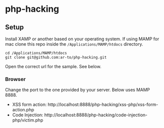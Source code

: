 # php-hacking

## Setup

Install XAMP or another based on your operating system. If using MAMP for mac clone this repo inside the `/Applications/MAMP/htdocs` directory.

```
cd /Applications/MAMP/htdocs
git clone git@github.com:ar-to/php-hacking.git
```

Open the correct url for the sample. See below.

### Browser

Change the port to the one provided by your server. Below uses MAMP 8888.

- XSS form action: http://localhost:8888/php-hacking/xss-php/xss-form-action.php
- Code Injection: http://localhost:8888/php-hacking/code-injection-php/victim.php